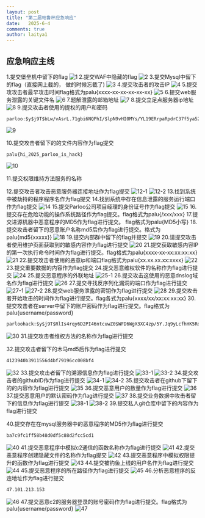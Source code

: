 ```yaml
---
layout: post
title: "第二届帕鲁杯应急响应"
date:   2025-6-4
comments: true
author: laitya1
---
```


## 应急响应主线

1.提交堡垒机中留下的flag
![1](../images/1.png)
2.提交WAF中隐藏的flag
![2](../images/2.png)
3.提交Mysql中留下的flag（直接网上截的， 做的时候忘截了)
![3](../images/3.png)
4.提交攻击者的攻击IP
![4](../images/4.png)
5.提交攻攻击者最早攻击时间flag格式为palu{xxxx-xx-xx-xx-xx-xx}
![5](../images/5.png)
6.提交web服务泄露的关键文件名
![6](../images/6.png)
7.题解泄露的邮箱地址
![7](../images/7.png)
8.提交立足点服务器ip地址
![8](../images/8.png)
9.提交攻击者使用的提权的用户和密码

```
parloo:$y$j9T$bLw/vAsrL.71gbi6NQPhI/$lpN9vHI0MYs/YL19ERrpaRpdrC37f5ya520xeG9BGiC:20212:0:99999:7:::
```
![9](../images/9.png)

10.提交攻击者留下的的文件内容作为flag提交
```
palu{hi_2025_parloo_is_hack}
```
![10](../images/10.png)

11.提交权限维持方法服务的名称

12.提交攻击者攻击恶意服务器连接地址作为flag提交
![12-1](../images/12-1.png)
![12-2](../images/12-2.png)
13.找到系统中被劫持的程序程序名作为flag提交
14.找到系统中存在信息泄露的服务运行端口作为flag提交
![14](../images/14.png)
15.提交Parloo公司项目经理的身份证号作为flag提交
![15](../images/15.png)
16.提交存在危险功能的操作系统路径作为flag提交。flag格式为palu{/xxx/xxx}
17.提交进源机器中恶意程序的MD5作为flag进行提交。 flag格式为palu{MD5小写}
18.提交攻击者留下的恶意账户名称md5后作为flag进行提交。格式为palu{md5{xxxxx}}
![18](../images/18.png)
19.提交内部群中留下的flag并提交
![19](../images/19.png)
20.请提交攻击者使用维护页面获取到的敏感内容作为flag进行提交
![20](../images/20.png)
21.提交获取敏感内容IP的第一次执行命令时间作为flag进行提交。flag格式为palu{xxxx-xx-xx:xx:xx:xx}
![21](../images/21.png)
22.提交攻击者使用的恶意ip和端口flag格式为palu{xx.xx.xx.xx:xxxx}
![22](../images/22.png)
23.提交重要数据的内容作为flag提交
24.提交恶意维权软件的名称作为flag进行提交
![24](../images/24.png)
25.提交恶意程序的外联地址
![25-1](../images/25-1.png)
26.提交攻击这使用的恶意dnslog域名作为flag进行提交
![26](../images/26.png)
27.提交寻找反序列化漏洞的端口作为flag进行提交
![27-1](../images/27-1.png)
![27-2](../images/27-2.png)
28.提交web服务泄露的密钥作为flag进行提交
![28](../images/28.png)
29.提交攻击者开始攻击的时间作为flag进行提交。flag各式为palu{xxxx/xx/xx:xx:xx:xx}
30.提交攻击者在server中留下的账户密码作为flag进行提交。flag格式为palu{username/password}

```
parloohack:$y$j9T$RlIs4rqy6D2PI46ntcuwZ0$WFD6WgX3XC4zp/5Y.Jq9yLcfhHK5Rdg6IeDq2Rrl791:20221:0:99999:7:::
```

![30](../images/30.png)
31.提交攻击者维权方法的名称作为flag进行提交

32.提交攻击者留下的木马md5后作为flag进行提交

```
4123940b3911556d4bf79196cc008bf4
```

![32](../images/32.png)
33.提交攻击者留下的溯源信息作为flag进行提交
![33-1](../images/33-1.png)
![33-2](../images/33-2.png)
34.提交攻击者的githubID作为flag进行提交
![34-1](../images/34-1.png)
![34-2](../images/34-2.png)
35.提交攻击者在github下留下的的内容作为flag进行提交
![35](../images/35.png)
36.提交恶意用户的数量作为flag进行提交
![36](../images/36.png)
37.提交恶意用户的默认密码作为flag进行提交
![37](../images/37.png)
38.提交业务数据中攻击者留下的信息作为flag进行提交
![38-1](../images/38-1.png)
![38-2](../images/38-2.png)
39.提交私人git仓库中留下的内容作为flag进行提交

40.提交存在在mysql服务器中的恶意程序的MD5作为flag进行提交
```
ba7c9fc1ff58b48d0df5c88d2fcc5cd1
```

![40](../images/40.png)
41.提交恶意程序中模拟c2通信的函数名称作为flag进行提交
![41](../images/41.png)
42.提交恶意程序创建隐藏文件的名称作为flag提交
![42](../images/42.png)
43.提交恶意程序中模拟权限提升的函数作为flag进行提交
![43](../images/43.png)
44.提交被钓鱼上线的用户名作为flag进行提交
![44](../images/44.png)
45.提交恶意程序的所在路径作为flag进行提交
![45](../images/45.png)
46.分析恶意程序的反连地址作为flag进行提交

```
47.101.213.153
```
![46](../images/46.png)
47.提交恶意c2的服务器登录的账号密码作为flag进行提交。flag格式为palu{username/password}
![47](../images/47.png)
